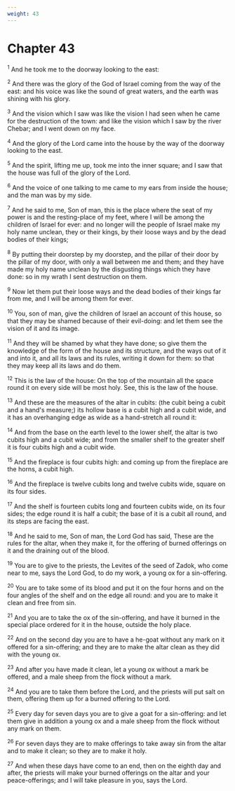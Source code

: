 ```yaml
---
weight: 43
---
```


# Chapter 43

<sup>1</sup> And he took me to the doorway looking to the east: 

<sup>2</sup> And there was the glory of the God of Israel coming from the way of the east: and his voice was like the sound of great waters, and the earth was shining with his glory. 

<sup>3</sup> And the vision which I saw was like the vision I had seen when he came for the destruction of the town: and like the vision which I saw by the river Chebar; and I went down on my face. 

<sup>4</sup> And the glory of the Lord came into the house by the way of the doorway looking to the east. 

<sup>5</sup> And the spirit, lifting me up, took me into the inner square; and I saw that the house was full of the glory of the Lord. 

<sup>6</sup> And the voice of one talking to me came to my ears from inside the house; and the man was by my side. 

<sup>7</sup> And he said to me, Son of man, this is the place where the seat of my power is and the resting-place of my feet, where I will be among the children of Israel for ever: and no longer will the people of Israel make my holy name unclean, they or their kings, by their loose ways and by the dead bodies of their kings; 

<sup>8</sup> By putting their doorstep by my doorstep, and the pillar of their door by the pillar of my door, with only a wall between me and them; and they have made my holy name unclean by the disgusting things which they have done: so in my wrath I sent destruction on them. 

<sup>9</sup> Now let them put their loose ways and the dead bodies of their kings far from me, and I will be among them for ever. 

<sup>10</sup> You, son of man, give the children of Israel an account of this house, so that they may be shamed because of their evil-doing: and let them see the vision of it and its image. 

<sup>11</sup> And they will be shamed by what they have done; so give them the knowledge of the form of the house and its structure, and the ways out of it and into it, and all its laws and its rules, writing it down for them: so that they may keep all its laws and do them. 

<sup>12</sup> This is the law of the house: On the top of the mountain all the space round it on every side will be most holy. See, this is the law of the house. 

<sup>13</sup> And these are the measures of the altar in cubits: (the cubit being a cubit and a hand's measure;) its hollow base is a cubit high and a cubit wide, and it has an overhanging edge as wide as a hand-stretch all round it: 

<sup>14</sup> And from the base on the earth level to the lower shelf, the altar is two cubits high and a cubit wide; and from the smaller shelf to the greater shelf it is four cubits high and a cubit wide. 

<sup>15</sup> And the fireplace is four cubits high: and coming up from the fireplace are the horns, a cubit high. 

<sup>16</sup> And the fireplace is twelve cubits long and twelve cubits wide, square on its four sides. 

<sup>17</sup> And the shelf is fourteen cubits long and fourteen cubits wide, on its four sides; the edge round it is half a cubit; the base of it is a cubit all round, and its steps are facing the east. 

<sup>18</sup> And he said to me, Son of man, the Lord God has said, These are the rules for the altar, when they make it, for the offering of burned offerings on it and the draining out of the blood. 

<sup>19</sup> You are to give to the priests, the Levites of the seed of Zadok, who come near to me, says the Lord God, to do my work, a young ox for a sin-offering. 

<sup>20</sup> You are to take some of its blood and put it on the four horns and on the four angles of the shelf and on the edge all round: and you are to make it clean and free from sin. 

<sup>21</sup> And you are to take the ox of the sin-offering, and have it burned in the special place ordered for it in the house, outside the holy place. 

<sup>22</sup> And on the second day you are to have a he-goat without any mark on it offered for a sin-offering; and they are to make the altar clean as they did with the young ox. 

<sup>23</sup> And after you have made it clean, let a young ox without a mark be offered, and a male sheep from the flock without a mark. 

<sup>24</sup> And you are to take them before the Lord, and the priests will put salt on them, offering them up for a burned offering to the Lord. 

<sup>25</sup> Every day for seven days you are to give a goat for a sin-offering: and let them give in addition a young ox and a male sheep from the flock without any mark on them. 

<sup>26</sup> For seven days they are to make offerings to take away sin from the altar and to make it clean; so they are to make it holy. 

<sup>27</sup> And when these days have come to an end, then on the eighth day and after, the priests will make your burned offerings on the altar and your peace-offerings; and I will take pleasure in you, says the Lord. 


